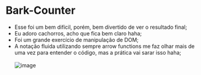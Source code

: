 # Bark-Counter
- Esse foi um bem difícil, porém, bem divertido de ver o resultado final; <br>
- Eu adoro cachorros, acho que fica bem claro haha; <br>
- Foi um grande exercício de manipulação de DOM; <br>
- A notação fluida utilizando sempre arrow functions me faz olhar mais de uma vez para entender o código, mas a prática vai sarar isso haha; <br><br>
![image](https://user-images.githubusercontent.com/101783823/166391391-888ab94e-e4c5-4c07-b14d-629413f3d03d.png)
